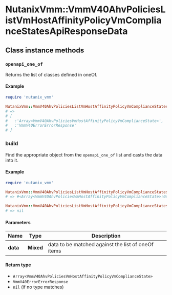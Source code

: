 # NutanixVmm::VmmV40AhvPoliciesListVmHostAffinityPolicyVmComplianceStatesApiResponseData

## Class instance methods

### `openapi_one_of`

Returns the list of classes defined in oneOf.

#### Example

```ruby
require 'nutanix_vmm'

NutanixVmm::VmmV40AhvPoliciesListVmHostAffinityPolicyVmComplianceStatesApiResponseData.openapi_one_of
# =>
# [
#   :'Array<VmmV40AhvPoliciesVmHostAffinityPolicyVmComplianceState>',
#   :'VmmV40ErrorErrorResponse'
# ]
```

### build

Find the appropriate object from the `openapi_one_of` list and casts the data into it.

#### Example

```ruby
require 'nutanix_vmm'

NutanixVmm::VmmV40AhvPoliciesListVmHostAffinityPolicyVmComplianceStatesApiResponseData.build(data)
# => #<Array<VmmV40AhvPoliciesVmHostAffinityPolicyVmComplianceState>:0x00007fdd4aab02a0>

NutanixVmm::VmmV40AhvPoliciesListVmHostAffinityPolicyVmComplianceStatesApiResponseData.build(data_that_doesnt_match)
# => nil
```

#### Parameters

| Name | Type | Description |
| ---- | ---- | ----------- |
| **data** | **Mixed** | data to be matched against the list of oneOf items |

#### Return type

- `Array<VmmV40AhvPoliciesVmHostAffinityPolicyVmComplianceState>`
- `VmmV40ErrorErrorResponse`
- `nil` (if no type matches)

